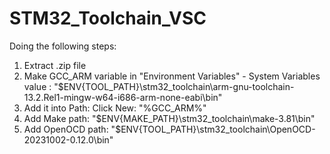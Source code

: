 # STM32_Toolchain_VSC

Doing the following steps:
1. Extract .zip file
2. Make GCC_ARM variable in "Environment Variables" - System Variables
    value : "$ENV{TOOL_PATH}\stm32_toolchain\arm-gnu-toolchain-13.2.Rel1-mingw-w64-i686-arm-none-eabi\bin"
3. Add it into Path:
    Click New: "%GCC_ARM%"
4. Add Make path:
    "$ENV{MAKE_PATH}\stm32_toolchain\make-3.81\bin"
5. Add OpenOCD path:
    "$ENV{TOOL_PATH}\stm32_toolchain\OpenOCD-20231002-0.12.0\bin"
